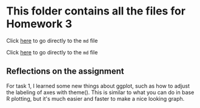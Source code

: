 # This folder contains all the files for Homework 3

Click [here](hm03.md) to go directly to the `md` file

Click [here](hm03.Rmd) to go directly to the `md` file

## Reflections on the assignment

For task 1, I learned some new things about ggplot, such as how to adjust the labeling of axes with theme(). This is similar to what you can do in base R plotting, but it's much easier and faster to make a nice looking graph.


